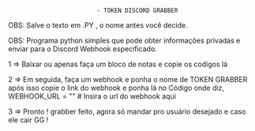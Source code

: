                              - TOKEN DISCORD GRABBER


OBS: Salve o texto em  .PY , o nome antes você decide.


OBS: Programa python simples que pode obter informações privadas e enviar para o Discord Webhook especificado.




1 =>  Baixar ou apenas faça um bloco de notas e copie os codigos lá 


2 =>  Em seguida, faça um webhook e ponha o nome de TOKEN GRABBER após isso  copie o link do webhook e ponha lá no Código onde diz, WEBHOOK_URL  =  ""  # Insira o url do webhook aqui 


3 => Pronto ! grabber feito, agora só mandar pro usuário desejado e caso ele cair  GG !





